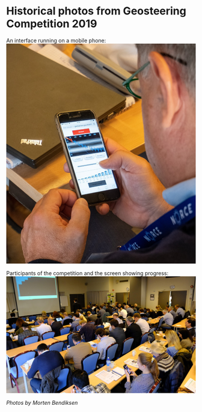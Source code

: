 # Historical photos from Geosteering Competition 2019

An interface running on a mobile phone:
![An interface running on a mobile phone](ux-on-mobile.jpeg)

Participants of the competition and the screen showing progress:
![Participants of the competition and the screen showing progress](compettion-in-progress-2.jpeg)

*Photos by Morten Bendiksen*

